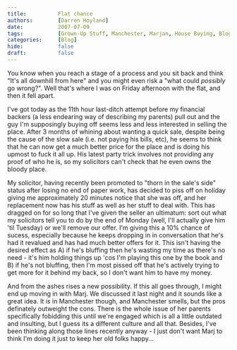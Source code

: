 ```yaml
---
title:          Flat chance
authors:        [Darren Hoyland]
date:           2007-07-09
tags:           [Grown-Up Stuff, Manchester, Marjan, House Buying, Blog, Personal]
categories:     [Blog]
hide:           false
draft:          false
---
```



You know when you reach a stage of a process and you sit back and think "It's all downhill from here" and you might even risk a "what could *possibly* go wrong?". Well that's where I was on Friday afternoon with the flat, and then it fell apart.

I've got today as the 11th hour last-ditch attempt before my financial backers (a less endearing way of describing my parents) pull out and the guy I'm supposingly buying off seems less and less interested in selling the place. After 3 months of whining about wanting a quick sale, despite being the cause of the slow sale (i.e. not paying his bills, etc), he seems to think that he can now get a much better price for the place and is doing his upmost to fuck it all up. His latest party trick involves not providing any proof of who he is, so my solicitors can't check that he even owns the bloody place.

My solicitor, having recently been promoted to "thorn in the sale's side" status after losing no end of paper work, has decided to piss off on holiday giving me approximately 20 minutes notice that she was off, and her replacement now has his stuff as well as her stuff to deal with. This has dragged on for so long that I've given the seller an ultimatum: sort out what my solicitors tell you to do by the end of Monday (well, I'll actually give him 'til Tuesday) or we'll remove our offer. I'm giving this a 10% chance of sucess, especially because he keeps dropping in in conversation that he's had it revalued and has had much better offers for it. This isn't having the desired effect as A) if he's bluffing then he's wasting my time as there's no need - it's him holding things up 'cos I'm playing this one by the book and B) if he's not bluffing, then I'm most pissed off that he's actively trying to get more for it behind my back, so I don't want him to have my money.

And from the ashes rises a new possibility. If this all goes through, I might end up moving in with Marj. We discussed it last night and it sounds like a great idea. It *is* in Manchester though, and Manchester smells, but the pros definately outweight the cons. There is the whole issue of her parents specifically fobidding this until we're engaged which is all a little outdated and insulting, but I guess its a different culture and all that. Besides, I've been thinking along those lines recently anyway - I just don't want Marj to think I'm doing it just to keep her old folks happy...
